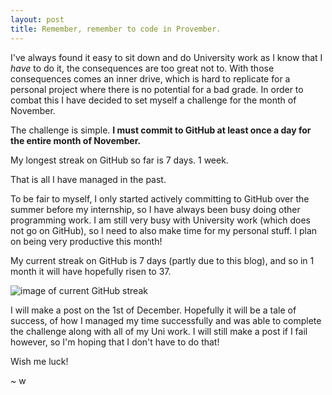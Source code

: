 ```yaml
---
layout: post
title: Remember, remember to code in Provember.
---
```


I've always found it easy to sit down and do University work as I know that I *have* to do it, the consequences are too great not to.
With those consequences comes an inner drive, which is hard to replicate for a personal project where there is no potential for a bad grade.
In order to combat this I have decided to set myself a challenge for the month of November.

The challenge is simple.
**I must commit to GitHub at least once a day for the entire month of November.**

My longest streak on GitHub so far is 7 days.
1 week. 

That is all I have managed in the past.

To be fair to myself, I only started actively committing to GitHub over the summer before my internship, so I have always been busy doing other programming work.
I am still very busy with University work (which does not go on GitHub), so I need to also make time for my personal stuff.
I plan on being very productive this month!

My current streak on GitHub is 7 days (partly due to this blog), and so in 1 month it will have hopefully risen to 37.

<img src="{{site.baseurl}}/images/github_starting_streak.png" alt="image of current GitHub streak" class="blog-image">

I will make a post on the 1st of December.
Hopefully it will be a tale of success, of how I managed my time successfully and was able to complete the challenge along with all of my Uni work.
I will still make a post if I fail however, so I'm hoping that I don't have to do that!

Wish me luck!

~ w
